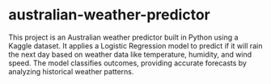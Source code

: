 # australian-weather-predictor
This project is an Australian weather predictor built in Python using a Kaggle dataset. It applies a Logistic Regression model to predict if it will rain the next day based on weather data like temperature, humidity, and wind speed. The model classifies outcomes, providing accurate forecasts by analyzing historical weather patterns.
